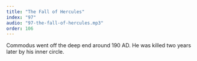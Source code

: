 ```yaml
---
title: "The Fall of Hercules"
index: "97"
audio: "97-the-fall-of-hercules.mp3"
order: 106
---
```


Commodus went off the deep end around 190 AD. He was killed two years later by his inner circle.
